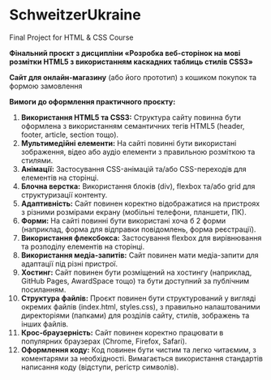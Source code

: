 # SchweitzerUkraine
Final Project for HTML &amp; CSS Course

**Фінальний проєкт з дисципліни «Розробка веб-сторінок на мові розмітки HTML5 з використанням каскадних таблиць стилів CSS3»**

**Сайт для онлайн-магазину** (або його прототип) з кошиком покупок та формою замовлення

**Вимоги до оформлення практичного проєкту:**
1. **Використання HTML5 та CSS3:** Структура сайту повинна бути оформлена з використанням семантичних тегів HTML5 (header, footer, article, section тощо).
2. **Мультимедійні елементи:** На сайті повинні бути використані зображення, відео або аудіо елементи з правильною розміткою та стилями.
3. **Анімації:** Застосування CSS-анімацій та/або CSS-переходів для елементів на сторінці.
4. **Блочна верстка:** Використання блоків (div), flexbox та/або grid для структуризації контенту.
5. **Адаптивність:** Сайт повинен коректно відображатися на пристроях з різними розмірами екрану (мобільні телефони, планшети, ПК).
6. **Форми:** На сайті повинні бути використані хоча б 2 форми (наприклад, форма для відправки повідомлень, форма реєстрації).
7. **Використання флексбокса:** Застосування flexbox для вирівнювання та розподілу елементів на сторінці.
8. **Використання медіа-запитів:** Сайт повинен мати медіа-запити для адаптації під різні пристрої.
9. **Хостинг:** Сайт повинен бути розміщений на хостингу (наприклад, GitHub Pages, AwardSpace тощо) та бути доступний за публічним посиланням.
10. **Структура файлів:** Проєкт повинен бути структурований у вигляді окремих файлів (index.html, styles.css), з правильно налаштованими директоріями (папками) для розділів сайту, стилів, зображень та інших файлів.
11. **Крос-браузерність:** Сайт повинен коректно працювати в популярних браузерах (Chrome, Firefox, Safari).
12. **Оформлення коду:** Код повинен бути чистим та легко читаємим, з коментарями за необхідності. Вимагається використання стандартів написання коду (відступи, регістр символів).

